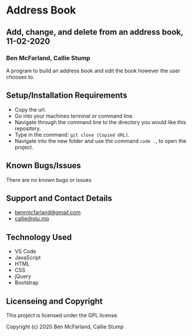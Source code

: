 # Address Book

## Add, change, and delete from an address book, 11-02-2020

### Ben McFarland, Callie Stump

A program to build an address book and edit the book however the user chooses to.

## Setup/Installation Requirements

* Copy the url.
* Go into your machines terminal or command line.
* Navigate through the command line to the directory you would like this repository.
* Type in the command: `git clone [Copied URL]`.
* Navigate into the new folder and use the command `code .`, to open the project.

## Known Bugs/Issues

There are no known bugs or issues

## Support and Contact Details

* benrmcfarland@gmail.com
* callie@stu.mp

## Technology Used

* VS Code
* JavaScript
* HTML
* CSS
* jQuery
* Bootstrap

## Licenseing and Copyright

This project is licensed under the GPL license.

Copyright (c) 2020 Ben McFarland, Callie Stump